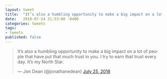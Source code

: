 ```yaml
---
layout: tweet
title:  "It’s also a humbling opportunity to make a big impact on a lot of people that have put that much trust in you. I try to earn that trust every day. It’s my North Star."
date:   2018-07-24 21:53:00 -0400
categories: tweets
tags:
- tweets
published: false
---
```

<blockquote class="twitter-tweet" data-lang="en"><p lang="en" dir="ltr">It’s also a humbling opportunity to make a big impact on a lot of people that have put that much trust in you. I try to earn that trust every day. It’s my North Star.</p>&mdash; Jon Dean (@jonathanedean) <a href="https://twitter.com/jonathanedean/status/1021936552950288384?ref_src=twsrc%5Etfw">July 25, 2018</a></blockquote>
<script async src="https://platform.twitter.com/widgets.js" charset="utf-8"></script>

